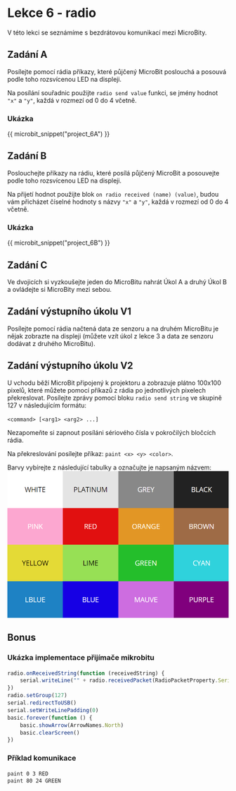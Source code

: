 # Lekce 6 - radio

V této lekci se seznámíme s bezdrátovou komunikací mezi MicroBity.

## Zadání A

Posílejte pomocí rádia příkazy, které půjčený MicroBit poslouchá a posouvá podle toho rozsvícenou LED na displeji.

Na posílání souřadnic použijte `radio send value` funkci, se jmény hodnot `"x"` a `"y"`, každá v rozmezí od 0 do 4 včetně.

### Ukázka

{{ microbit_snippet("project_6A") }}

## Zadání B

Poslouchejte příkazy na rádiu, které posílá půjčený MicroBit a posouvejte podle toho rozsvícenou LED na displeji.

Na přijetí hodnot použijte blok `on radio received (name) (value)`, budou vám přicházet číselné hodnoty s názvy `"x"` a `"y"`, každá v rozmezí od 0 do 4 včetně.

### Ukázka

{{ microbit_snippet("project_6B") }}

## Zadání C

Ve dvojicích si vyzkoušejte jeden do MicroBitu nahrát Úkol A a druhý Úkol B a ovládejte si MicroBity mezi sebou.

## Zadání výstupního úkolu V1

Posílejte pomocí rádia načtená data ze senzoru a na druhém MicroBitu je nějak zobrazte na displeji (můžete vzít úkol z lekce 3 a data ze senzoru dodávat z druhého MicroBitu).

## Zadání výstupního úkolu V2

U vchodu běží MicroBit připojený k projektoru a zobrazuje plátno 100x100 pixelů, které můžete pomocí příkazů z rádia po jednotlivých pixelech překreslovat.
Posílejte zprávy pomocí bloku `radio send string` ve skupině 127 v následujícím formátu:

`<command> [<arg1> <arg2> ...]`

Nezapomeňte si zapnout posíláni sériového čísla v pokročilých bločcích rádia.

Na překreslování posílejte příkaz: `paint <x> <y> <color>`.

Barvy vybírejte z následující tabulky a označujte je napsaným názvem:
![Seznam barev](assets/colors.png)

## Bonus

### Ukázka implementace přijímače mikrobitu
```js
radio.onReceivedString(function (receivedString) {
    serial.writeLine("" + radio.receivedPacket(RadioPacketProperty.SerialNumber) + " " + receivedString)
})
radio.setGroup(127)
serial.redirectToUSB()
serial.setWriteLinePadding(0)
basic.forever(function () {
    basic.showArrow(ArrowNames.North)
    basic.clearScreen()
})
```

### Příklad komunikace

```
paint 0 3 RED
paint 80 24 GREEN
```
